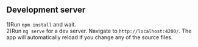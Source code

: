 ## Development server
1)Run `npm install` and wait.   
2)Run `ng serve` for a dev server. Navigate to `http://localhost:4200/`. The app will automatically reload if you change any of the source files.

